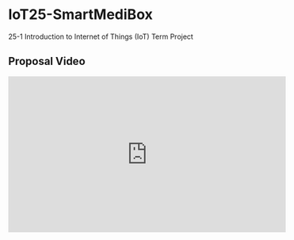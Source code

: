 # IoT25-SmartMediBox
25-1 Introduction to Internet of Things (IoT) Term Project

## Proposal Video
<iframe width="560" height="315" src="https://www.youtube.com/embed/MR7FvIT6Fr0" title="YouTube video player" frameborder="0" allow="accelerometer; autoplay; clipboard-write; encrypted-media; gyroscope; picture-in-picture; web-share" allowfullscreen></iframe>
